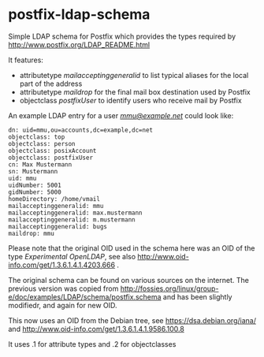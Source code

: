 # postfix-ldap-schema
Simple LDAP schema for Postfix which provides the types required by http://www.postfix.org/LDAP_README.html

It features:
- attributetype *mailacceptinggeneralid* to list typical aliases for the local part of the address
- attributetype *maildrop* for the final mail box destination used by Postfix
- objectclass *postfixUser* to identify users who receive mail by Postfix

An example LDAP entry for a user *mmu@example.net* could look like:
````
dn: uid=mmu,ou=accounts,dc=example,dc=net
objectclass: top
objectclass: person
objectclass: posixAccount
objectclass: postfixUser
cn: Max Mustermann
sn: Mustermann
uid: mmu
uidNumber: 5001
gidNumber: 5000
homeDirectory: /home/vmail
mailacceptinggeneralid: mmu
mailacceptinggeneralid: max.mustermann
mailacceptinggeneralid: m.mustermann
mailacceptinggeneralid: bugs
maildrop: mmu
````
Please note that the original OID used in the schema here was an OID of the type *Experimental OpenLDAP*, see also http://www.oid-info.com/get/1.3.6.1.4.1.4203.666 .

The original  schema can be found on various sources on the internet. The previous version was copied from http://fossies.org/linux/group-e/doc/examples/LDAP/schema/postfix.schema and has been slightly modifiedr, and again for new OID.

This now uses an OID from the Debian tree, see https://dsa.debian.org/iana/ and  http://www.oid-info.com/get/1.3.6.1.4.1.9586.100.8

It uses .1 for attribute types and .2 for objectclasses



